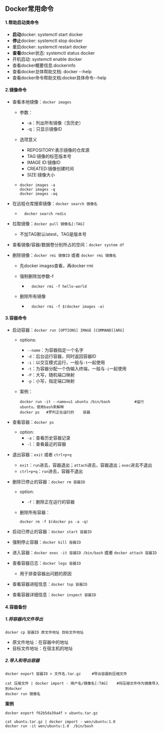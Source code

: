 ## Docker常用命令

#### 1.帮助启动类命令

* **启动**docker: systemctl start docker
* **停止**docker: systemctl stop docker
* 重启docker: systemctl restart docker
* **查看**docker状态: systemctl status docker
* 开机启动: systemctl enable docker
* 查看docker概要信息:dockerinfo
* 查看docker总体帮助文档: docker --help
* 查看docker命令帮助文档:docker具体命令--help

#### 2.镜像命令

* 查看本地镜像：`docker images`
	* 参数：
		* -a：列出所有镜像（含历史）
		* -q：只显示镜像ID
		
	* 选项意义
		* REPOSITORY:表示镜像的仓库源
		* TAG:镜像的标签版本号
		* IMAGE ID:镜像ID
		* CREATED:镜像创建时间
		* SIZE:镜像大小
		
	* ```shell
	  docker images -a
	  docker images -q
	  docker images -aq
	  ```
	
* 在远程仓库搜索镜像：`docker search 镜像名`

	* ```shell
		docker search redis
		```


* 拉取镜像：`docker pull 镜像名[:TAG]`
  * 不加TAG默认latest，TAG是版本号

* 查看镜像/容器/数据卷分别所占的空间：`docker system df`

* 删除镜像：`docker rmi 镜像ID`   或者   `docker rmi 镜像名`
  * 先docker images查看，再docker rmi

  * 强制删除加参数-f

  	* ```shell
  		docker rmi -f hello-world
  		```

  * 删除所有镜像

  	* ```shell
  		docker rmi -f $(docker images -a)
  		```

#### 3.容器命令

* 启动容器：`docker run [OPTIONS] IMAGE [COMMAND][ARG]`

	* options:

		* `--name`：为容器指定一个名字
		* `-d`：后台运行容器，同时返回容器ID
		* `-i`：以交互模式运行，一般与`-t`一起使用
		* `-t`：为容器分配一个伪输入终端，一般与`-i`一起使用
		* `-P`：大写，随机端口映射
		* `-p`：小写，指定端口映射

	* 案例：
		```shell
		docker run -it --name=u1 ubuntu /bin/bash			#运行ubuntu，使用bash来解释
		docker ps	#罗列正在运行的	容器
		```

* 查看容器：`docker ps`

	* option:
		* `-a`：查看历史容器记录
		* `-l`：查看最近的容器

* 退出容器：`exit`   或者    `ctrl+p+q`

	* `exit`：`run`进去，容器退出；`attach`进去，容器退出；`exec`进去不退出
	* `ctrl+p+q`：`run`进去，容器不退出

* 删除已停止的容器：`docker rm 容器ID`

  * option:
  	* `-f`：删除正在运行的容器
  	
  * 删除所有容器：
    ```shell
    docker rm -f $(docker ps -a -q)
    ```

* 启动已停止的容器：`docker start 容器ID`

* 强制停止容器：`docker kill 容器ID`

* 进入容器：`docker exec -it 容器ID /bin/bash`   或者   `docker attach 容器ID`

* 查看容器日志：`docker logs 容器ID`

	* 用于排查容器出问题的原因

* 查看容器进程信息：`docker top 容器ID`

* 查看容器详细信息：`docker inspect 容器ID`

#### 4.容器备份

##### 1.将容器内文件导出

```shell
docker cp 容器ID 原文件地址 目标文件地址
```

* 原文件地址：在容器中的地址
* 目标文件地址：在宿主机的地址

##### 2.导入和导出容器

```shell
docker export 容器ID > 文件名.tar.gz		#导出容器到压缩文件

cat 压缩文件 | docker import - 用户名/镜像名[:TAG]	#将压缩文件作为镜像导入到docker
docker run 镜像名 
```

**案例**

```shell
docker export f62b5da39a4f > ubuntu.tar.gz

cat ubuntu.tar.gz | docker import - wen/ubuntu:1.0
docker run -it wen/ubuntu:1.0  /bin/bash
```



